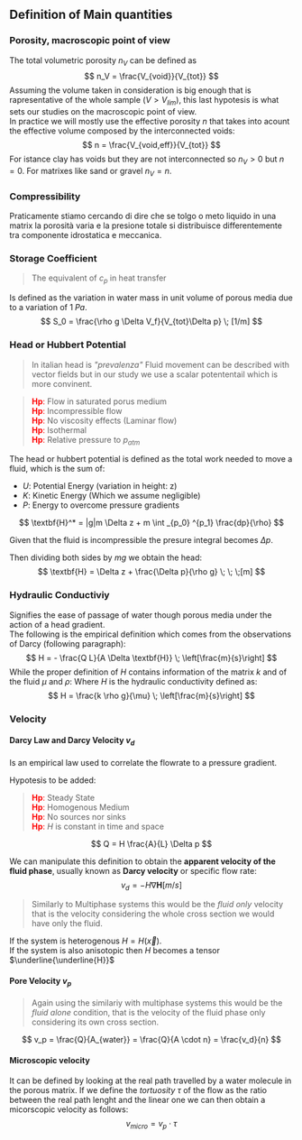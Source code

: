 

## Definition of Main quantities
### Porosity, macroscopic point of view
The total volumetric porosity $n_{V}$ can be defined as
$$
n_V = \frac{V_{void}}{V_{tot}}
$$
Assuming the volume taken in consideration is big enough that is rapresentative of the whole sample ($V > V_{lim}$), this last hypotesis is what sets our studies on the macroscopic point of view.  
In practice we will mostly use the effective porosity $n$ that takes into acount the effective volume composed by the interconnected voids:
$$
n = \frac{V_{void,eff}}{V_{tot}}
$$
For istance clay has voids but they are not interconnected so $n_V > 0$ but $n = 0$. For matrixes like sand or gravel $n_V = n$.

### Compressibility
Praticamente stiamo cercando di dire che se tolgo o meto liquido in una matrix la porosità varia e la presione totale si distribuisce differentemente tra componente idrostatica e meccanica.

### Storage Coefficient
> The equivalent of $c_p$ in heat transfer

Is defined as the variation in water mass in unit volume of porous media due to a variation of $1 \; Pa$.
$$
S_0 = \frac{\rho g \Delta V_f}{V_{tot}\Delta p} \; [1/m]
$$

### Head or Hubbert Potential
> In italian head is *"prevalenza"*
Fluid movement can be described with vector fields but in our study we use a scalar potententail which is more convinent.

> <span style="color:red">**Hp**:</span> Flow in saturated porus medium  
> <span style="color:red">**Hp**:</span> Incompressible flow  
> <span style="color:red">**Hp**:</span> No viscosity effects (Laminar flow)  
> <span style="color:red">**Hp**:</span> Isothermal  
> <span style="color:red">**Hp**:</span> Relative pressure to $p_{atm}$  

The head or hubbert potential is defined as the total work needed to move a fluid, which is the sum of:
- $U$: Potential Energy (variation in height: z)
- $K$: Kinetic Energy (Which we assume negligible)
- $P$: Energy to overcome pressure gradients

$$
\textbf{H}^* = |g|m \Delta z + m \int _{p_0}
^{p_1} \frac{dp}{\rho}
$$

Given that the fluid is incompressible the presure integral becomes $\Delta p$.

Then dividing both sides by $mg$ we obtain the head:
$$
\textbf{H} = \Delta z + \frac{\Delta p}{\rho g} \; \; \;[m]
$$

### Hydraulic Conductiviy
Signifies the ease of passage of water though porous media under the action of a head gradient.  
The following is the empirical definition which comes from the observations of Darcy (following paragraph):
$$
H = - \frac{Q L}{A \Delta \textbf{H}} \; \left[\frac{m}{s}\right]
$$
While the proper definition of $H$ contains information of the matrix $k$ and of the fluid $\mu$ and $\rho$:
Where $H$ is the hydraulic conductivity defined as:
$$
H = \frac{k \rho g}{\mu} \; \left[\frac{m}{s}\right]
$$

### Velocity
#### Darcy Law and Darcy Velocity $v_d$
Is an empirical law used to correlate the flowrate to a pressure gradient.

Hypotesis to be added:
> <span style="color:red">**Hp**:</span> Steady State  
> <span style="color:red">**Hp**:</span> Homogenous Medium  
> <span style="color:red">**Hp**:</span> No sources nor sinks  
> <span style="color:red">**Hp**:</span> $H$ is constant in time and space

$$
Q = H \frac{A}{L} \Delta p
$$

We can manipulate this definition to obtain the **apparent velocity of the fluid phase**, usually known as **Darcy velocity** or specific flow rate:
$$
v_d = -H \nabla \textbf{H} [m/s]
$$
> Similarly to Multiphase systems this would be the *fluid only* velocity that is the velocity considering the whole cross section we would have only the fluid.

If the system is heterogenous $H=H(\vec{x})$.  
If the system is also anisotopic then $H$ becomes a tensor $\underline{\underline{H}}$

#### Pore Velocity $v_p$
> Again using the similariy with multiphase systems this would be the *fluid alone* condition, that is the velocity of the fluid phase only considering its own cross section.

$$
v_p = \frac{Q}{A_{water}} = \frac{Q}{A \cdot n} = \frac{v_d}{n}
$$

#### Microscopic velocity
It can be defined by looking at the real path travelled by a water molecule in the porous matrix.
If we define the *tortuosity* $\tau$ of the flow as the ratio between the real path lenght and the linear one we can then obtain a micorscopic velocity as follows:
$$
v_{micro} = v_p \cdot \tau
$$